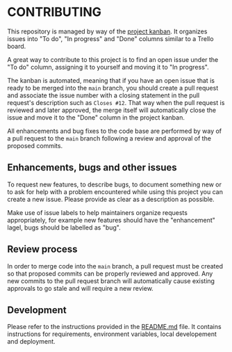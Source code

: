 # CONTRIBUTING

This repository is managed by way of the [project kanban](https://github.com/stephenlprice/tableau-webhooks/projects/1). It organizes issues into "To do", "In progress" and "Done" columns similar to a Trello board.

A great way to contribute to this project is to find an open issue under the "To do" column, assigning it to yourself and moving it to "In progress". 

The kanban is automated, meaning that if you have an open issue that is ready to be merged into the `main` branch, you should create a pull request and associate the issue number with a closing statement in the pull request's description such as `Closes #12`. That way when the pull request is reviewed and later approved, the merge itself will automatically close the issue and move it to the "Done" column in the project kanban.

All enhancements and bug fixes to the code base are performed by way of a pull request to the `main` branch following a review and approval of the proposed commits.

## Enhancements, bugs and other issues

To request new features, to describe bugs, to document something new or to ask for help with a problem encountered while using this project you can create a new issue. Please provide as clear as a description as possible.

Make use of issue labels to help maintainers organize requests appropriately, for example new features should have the "enhancement" lagel, bugs should be labelled as "bug".

## Review process

In order to merge code into the `main` branch, a pull request must be created so that proposed commits can be properly reviewed and approved. Any new commits to the pull request branch will automatically cause existing approvals to go stale and will require a new review.

## Development

Please refer to the instructions provided in the [README.md](README.md) file. It contains instructions for requirements, environment variables, local developement and deployment.
